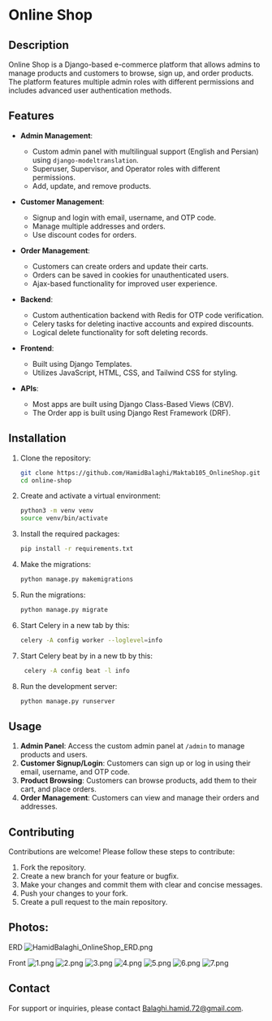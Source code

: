 # Online Shop

## Description

Online Shop is a Django-based e-commerce platform that allows admins to manage products and customers to browse, sign up, and order products. The platform features multiple admin roles with different permissions and includes advanced user authentication methods.

## Features

- **Admin Management**:
  - Custom admin panel with multilingual support (English and Persian) using `django-modeltranslation`.
  - Superuser, Supervisor, and Operator roles with different permissions.
  - Add, update, and remove products.

- **Customer Management**:
  - Signup and login with email, username, and OTP code.
  - Manage multiple addresses and orders.
  - Use discount codes for orders.

- **Order Management**:
  - Customers can create orders and update their carts.
  - Orders can be saved in cookies for unauthenticated users.
  - Ajax-based functionality for improved user experience.

- **Backend**:
  - Custom authentication backend with Redis for OTP code verification.
  - Celery tasks for deleting inactive accounts and expired discounts.
  - Logical delete functionality for soft deleting records.
  
- **Frontend**:
  - Built using Django Templates.
  - Utilizes JavaScript, HTML, CSS, and Tailwind CSS for styling.

- **APIs**:
  - Most apps are built using Django Class-Based Views (CBV).
  - The Order app is built using Django Rest Framework (DRF).

## Installation

1. Clone the repository:
   ```bash
   git clone https://github.com/HamidBalaghi/Maktab105_OnlineShop.git
   cd online-shop
   
2. Create and activate a virtual environment:
   ```bash
   python3 -m venv venv
   source venv/bin/activate
3. Install the required packages:
   ```bash
   pip install -r requirements.txt
4. Make the migrations:
   ```bash
   python manage.py makemigrations
5. Run the migrations:
   ```bash
   python manage.py migrate
6. Start Celery in a new tab by this:
   ```bash
   celery -A config worker --loglevel=info
7. Start Celery beat by in a new tb by this:
   ```bash
    celery -A config beat -l info
8. Run the development server:
   ```bash
   python manage.py runserver

## Usage

1. **Admin Panel**: Access the custom admin panel at `/admin` to manage products and users.
2. **Customer Signup/Login**: Customers can sign up or log in using their email, username, and OTP code.
3. **Product Browsing**: Customers can browse products, add them to their cart, and place orders.
4. **Order Management**: Customers can view and manage their orders and addresses.

## Contributing

Contributions are welcome! Please follow these steps to contribute:

1. Fork the repository.
2. Create a new branch for your feature or bugfix.
3. Make your changes and commit them with clear and concise messages.
4. Push your changes to your fork.
5. Create a pull request to the main repository.


## Photos:
ERD
![HamidBalaghi_OnlineShop_ERD.png](ERD%2FHamidBalaghi_OnlineShop_ERD.png)


Front
![1.png](images%2F1.png)
![2.png](images%2F2.png)
![3.png](images%2F3.png)
![4.png](images%2F4.png)
![5.png](images%2F5.png)
![6.png](images%2F6.png)
![7.png](images%2F7.png)


## Contact

For support or inquiries, please contact [Balaghi.hamid.72@gmail.com](mailto:Balaghi.hamid.72@gmail.com).

